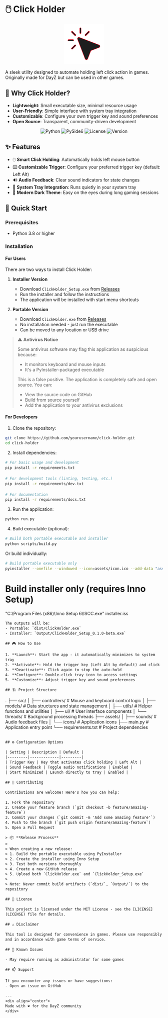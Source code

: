 # 🖱️ Click Holder

<div align="center">
  <img src="https://raw.githubusercontent.com/HachiroSan/clickholder/master/assets/icon.png" alt="Click Holder Icon" width="128" height="128">
</div>

A sleek utility designed to automate holding left click action in games. Originally made for DayZ but can be used in other games.

## 🌟 Why Click Holder?

- **Lightweight**: Small executable size, minimal resource usage
- **User-Friendly**: Simple interface with system tray integration
- **Customizable**: Configure your own trigger key and sound preferences
- **Open Source**: Transparent, community-driven development

<div align="center">

![Python](https://img.shields.io/badge/Python-3.8+-blue.svg)
![PySide6](https://img.shields.io/badge/PySide6-Latest-green.svg)
![License](https://img.shields.io/badge/License-MIT-yellow.svg)
![Version](https://img.shields.io/badge/version-0.1.0--beta-orange)

</div>

## ✨ Features

- 🖱️ **Smart Click Holding**: Automatically holds left mouse button
- ⌨️ **Customizable Trigger**: Configure your preferred trigger key (default: Left Alt)
- 🔊 **Audio Feedback**: Clear sound indicators for state changes
- 🔲 **System Tray Integration**: Runs quietly in your system tray
- 🌙 **Modern Dark Theme**: Easy on the eyes during long gaming sessions

## 🚀 Quick Start

### Prerequisites
- Python 3.8 or higher

### Installation

#### For Users
There are two ways to install Click Holder:

1. **Installer Version**
   - Download `ClickHolder_Setup.exe` from [Releases](https://github.com/yourusername/click-holder/releases)
   - Run the installer and follow the instructions
   - The application will be installed with start menu shortcuts

2. **Portable Version**
   - Download `ClickHolder.exe` from [Releases](https://github.com/yourusername/click-holder/releases)
   - No installation needed - just run the executable
   - Can be moved to any location or USB drive

> ⚠️ **Antivirus Notice**
> 
> Some antivirus software may flag this application as suspicious because:
> - It monitors keyboard and mouse inputs
> - It's a PyInstaller-packaged executable
> 
> This is a false positive. The application is completely safe and open source.
> You can:
> - View the source code on GitHub
> - Build from source yourself
> - Add the application to your antivirus exclusions

#### For Developers
1. Clone the repository:
```bash
git clone https://github.com/yourusername/click-holder.git
cd click-holder
```

2. Install dependencies:
```bash
# For basic usage and development
pip install -r requirements.txt

# For development tools (linting, testing, etc.)
pip install -r requirements/dev.txt

# For documentation
pip install -r requirements/docs.txt
```

3. Run the application:
```bash
python run.py
```

4. Build executable (optional):
```bash
# Build both portable executable and installer
python scripts/build.py
```

Or build individually:
```bash
# Build portable executable only
pyinstaller --onefile --windowed --icon=assets/icon.ico --add-data "assets;assets" run.py --name ClickHolder
```

# Build installer only (requires Inno Setup)
"C:\Program Files (x86)\Inno Setup 6\ISCC.exe" installer.iss
```
The outputs will be:
- Portable: `dist/ClickHolder.exe`
- Installer: `Output/ClickHolder_Setup_0.1.0-beta.exe`

## 🎮 How to Use

1. **Launch**: Start the app - it automatically minimizes to system tray
2. **Activate**: Hold the trigger key (Left Alt by default) and click
3. **Deactivate**: Click again to stop the auto-hold
4. **Configure**: Double-click tray icon to access settings
5. **Customize**: Adjust trigger key and sound preferences

## 🏗️ Project Structure

```
.
├── src/
│   ├── controllers/    # Mouse and keyboard control logic
│   ├── models/        # Data structures and state management
│   ├── utils/         # Helper functions and utilities
│   ├── ui/           # User interface components
│   └── threads/      # Background processing threads
├── assets/
│   ├── sounds/       # Audio feedback files
│   └── icons/        # Application icons
├── main.py           # Application entry point
└── requirements.txt  # Project dependencies
```

## ⚙️ Configuration Options

| Setting | Description | Default |
|---------|-------------|---------|
| Trigger Key | Key that activates click holding | Left Alt |
| Sound Feedback | Toggle audio notifications | Enabled |
| Start Minimized | Launch directly to tray | Enabled |

## 🤝 Contributing

Contributions are welcome! Here's how you can help:

1. Fork the repository
2. Create your feature branch (`git checkout -b feature/amazing-feature`)
3. Commit your changes (`git commit -m 'Add some amazing feature'`)
4. Push to the branch (`git push origin feature/amazing-feature`)
5. Open a Pull Request

> 📦 **Release Process**
> 
> When creating a new release:
> 1. Build the portable executable using PyInstaller
> 2. Create the installer using Inno Setup
> 3. Test both versions thoroughly
> 4. Create a new GitHub release
> 5. Upload both `ClickHolder.exe` and `ClickHolder_Setup.exe`
> 
> Note: Never commit build artifacts (`dist/`, `Output/`) to the repository

## 📝 License

This project is licensed under the MIT License - see the [LICENSE](LICENSE) file for details.

## ⚠️ Disclaimer

This tool is designed for convenience in games. Please use responsibly and in accordance with game terms of service.

## 🐛 Known Issues

- May require running as administrator for some games

## 📫 Support

If you encounter any issues or have suggestions:
- Open an issue on GitHub

---
<div align="center">
Made with ❤️ for the DayZ community
</div> 